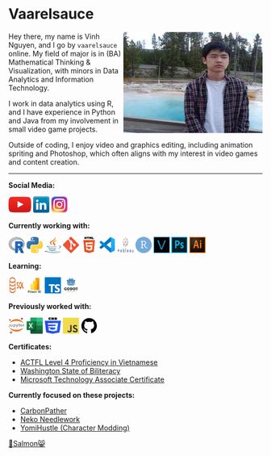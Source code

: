 # Vaarelsauce

<img src="images/me.jpg" align="right" />

Hey there, my name is Vinh Nguyen, and I go by `vaarelsauce` online. My field of major is in (BA) Mathematical Thinking & Visualization, with minors in Data Analytics and Information Technology.

I work in data analytics using R, and I have experience in Python and Java from my involvement in small video game projects.

Outside of coding, I enjoy video and graphics editing, including animation spriting and Photoshop, which often aligns with my interest in video games and content creation.

---

**Social Media:**

[![YouTube](icons/youtube.png)](https://youtube.com/@vaarelsauce)
[![LinkedIn](icons/linkedin.png)](https://www.linkedin.com/in/vinhviolin/)
[![Instagram](icons/instagram.png)](https://www.instagram.com/vaarelsauce/)

**Currently working with:**

<a href="https://www.r-project.org/" title="R"><img src="icons/r.png" width="32" height="32"/></a>
<a href="https://www.python.org/" title="Python"><img src="icons/python.png" width="32" height="32"/></a>
<a href="https://www.java.com/en/download/help/whatis_java.html" title="Java"><img src="icons/java.png" width="32" height="32"/></a>
<a href="https://git-scm.com/" title="Git"><img src="icons/git.png" width="32" height="32"/></a>
<a href="https://en.wikipedia.org/wiki/HTML" title="HTML"><img src="icons/html.png" width="32" height="32"/></a>
<a href="https://code.visualstudio.com/" title="Visual Studio Code"><img src="icons/vscode.png" width="32" height="32"/></a>
<a href="https://www.tableau.com/" title="Tableau"><img src="icons/tableau.png" width="32" height="32"/></a>
<a href="https://en.wikipedia.org/wiki/RStudio" title="RStudio"><img src="icons/rstudio.png" width="32" height="32"/></a>
<a href="https://www.vegascreativesoftware.com/us/vegas-pro/" title="Vegas Pro 21"><img src="icons/vegas.png" width="32" height="32"/></a>
<a href="https://www.adobe.com/products/photoshop.html" title="Adobe Photoshop"><img src="icons/photoshop.png" width="32" height="32"/></a>
<a href="https://www.adobe.com/products/illustrator.html" title="Adobe Illustrator"><img src="icons/illustrator.png" width="32" height="32"/></a>

**Learning:**

<a href="https://en.wikipedia.org/wiki/SQL" title="SQL"><img src="icons/sql.png" width="32" height="32"/></a>
<a href="https://www.microsoft.com/en-us/power-platform/products/power-bi" title="Power BI"><img src="icons/powerbi.png" width="32" height="32"/></a>
<a href="https://www.typescriptlang.org/" title="TypeScript"><img src="icons/typescript.png" width="32" height="32"/></a>
<a href="https://godotengine.org/" title="GoDot Engine"><img src="icons/godot.png" width="32" height="32"/></a>

**Previously worked with:**

<a href="https://jupyter.org/" title="Jupyter"><img src="icons/jupyter.png" width="32" height="32"/></a>
<a href="https://en.wikipedia.org/wiki/Microsoft_Excel" title="Excel"><img src="icons/excel.png" width="32" height="32"/></a>
<a href="https://developer.mozilla.org/en-US/docs/Web/CSS" title="CSS"><img src="icons/css.png" width="32" height="32"/></a>
<a href="https://en.wikipedia.org/wiki/JavaScript" title="JavaScript"><img src="icons/javascript.png" width="32" height="32"/></a>
<a href="https://github.com/" title="GitHub"><img src="icons/github.png" width="32" height="32"/></a>

**Certificates:**
- [ACTFL Level 4 Proficiency in Vietnamese](https://www.actfl.org/about-actfl)
- [Washington State of Biliteracy](https://ospi.k12.wa.us/student-success/resources-subject-area/world-languages/washington-state-seal-biliteracy)
- [Microsoft Technology Associate Certificate](https://en.wikipedia.org/wiki/Microsoft_Technology_Associate)

**Currently focused on these projects:**
- [CarbonPather](https://github.com/vaarelsauce/vaarelsauce/blob/master/CarbonPather.html)
- [Neko Needlework](https://www.instagram.com/nekoneedlework/)
- [YomiHustle (Character Modding)](https://store.steampowered.com/app/2212330/Your_Only_Move_Is_HUSTLE/)

[🤠Salmon😸](https://raw.githubusercontent.com/vaarelsauce/vaarelsauce/main/images/cat1.jpg)
